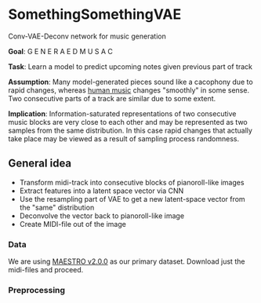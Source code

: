 # SomethingSomethingVAE

Conv-VAE-Deconv network for music generation

**Goal**: G E N E R A E D   M U S A C

**Task**: Learn a model to predict upcoming notes given previous part of track

**Assumption**: Many model-generated pieces sound like a cacophony due to rapid changes, whereas [human music](https://www.youtube.com/watch?v=OB2ekdVqPnk) changes "smoothly" in some sense. Two consecutive parts of a track are similar due to some extent.

**Implication**: Information-saturated representations of two consecutive music blocks are very close to each other and may be represented as two samples from the same distribution. In this case rapid changes that actually take place may be viewed as a result of sampling process randomness. 

## General idea

* Transform midi-track into consecutive blocks of pianoroll-like images
* Extract features into a latent space vector via CNN
* Use the resampling part of VAE to get a new latent-space vector from the "same" distribution
* Deconvolve the vector back to pianoroll-like image
* Create MIDI-file out of the image


### Data

We are using [MAESTRO v2.0.0](https://magenta.tensorflow.org/datasets/maestro#v200) as our primary dataset. Download just the midi-files and proceed.

### Preprocessing


